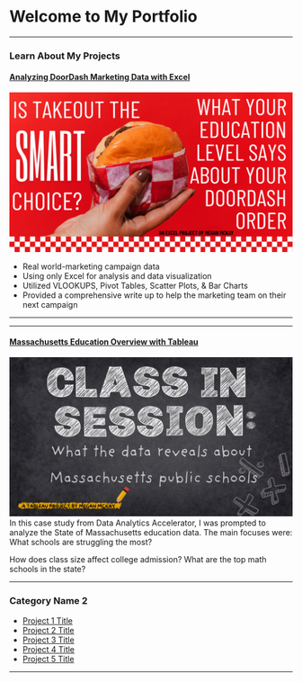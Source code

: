<!-- <link rel="shortcut icon" type="image/x-icon" href="Headshot 2020.jpg?">-->
# Welcome to My Portfolio

---

### Learn About My Projects

#### [Analyzing DoorDash Marketing Data with Excel](/doordash)
[<img src="images/Order Up (1).png?raw=true"/>](/doordash)
- Real world-marketing campaign data
- Using only Excel for analysis and data visualization
- Utilized VLOOKUPS, Pivot Tables, Scatter Plots, & Bar Charts
- Provided a comprehensive write up to help the marketing team on their next campaign


---
<!--#### [Linked File Project](/files/Day 12 - 21 days to data.pdf)
<img src="images/21 Days To Data Challenge.png?raw=true"/>
For this project, I explored what a good analytics PowerPoint presentation should entail. It talks about main talking points, how to tie data to the business value, and much more. -->

---

#### [Massachusetts Education Overview with Tableau](/Massachusetts)
[<img src="images/2017Mass.png?raw=true"/>](/Massachusetts)
In this case study from Data Analytics Accelerator, I was prompted to analyze the State of Massachusetts education data. The main focuses were:
What schools are struggling the most?

How does class size affect college admission?
What are the top math schools in the state? 

---

### Category Name 2

- [Project 1 Title](http://example.com/)
- [Project 2 Title](http://example.com/)
- [Project 3 Title](http://example.com/)
- [Project 4 Title](http://example.com/)
- [Project 5 Title](http://example.com/)

---




